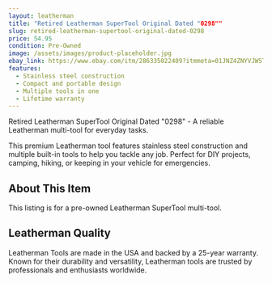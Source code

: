 ```yaml
---
layout: leatherman
title: "Retired Leatherman SuperTool Original Dated "0298""
slug: retired-leatherman-supertool-original-dated-0298
price: 54.95
condition: Pre-Owned
image: /assets/images/product-placeholder.jpg
ebay_link: https://www.ebay.com/itm/286335022409?itmmeta=01JNZ4ZNYVJW5TP21DVHP1D34G&hash=item42aae5b549:g:08sAAOSwlOlnsjuS&itmprp=enc%3AAQAKAAAA4FkggFvd1GGDu0w3yXCmi1c%2FFt3QIp2zeHmqt9o5ral3QqKQBNj%2BYaKbwYaV6wh1yolVxqmGWQairu3UzdKd9gEF1r2ZSYcqRZfKTqjfMbF2EArqkftZtflkJZAfmJTQCaAiQkbOXuZPnwaIugUqG8vYAnMbKB%2FJuRdkhpcUzV4u8GUZw%2F%2BKKVu7ZqDXnUvSbR15MByshVNJcfawj9448Iub1JYHOSJQibJ32bfF95TdHnAw4KUvYldkVIpkBzXzHVeI9HJKrcT%2BmrYctUOJkcWn%2FvO01JfoDQv5TDnGC7OL%7Ctkp%3ABk9SR8Tf_uSvZQ
features:
  - Stainless steel construction
  - Compact and portable design
  - Multiple tools in one
  - Lifetime warranty
---
```


Retired Leatherman SuperTool Original Dated "0298" - A reliable Leatherman multi-tool for everyday tasks.

This premium Leatherman tool features stainless steel construction and multiple built-in tools to help you tackle any job. Perfect for DIY projects, camping, hiking, or keeping in your vehicle for emergencies.

## About This Item

This listing is for a pre-owned Leatherman SuperTool multi-tool.

## Leatherman Quality

Leatherman Tools are made in the USA and backed by a 25-year warranty. Known for their durability and versatility, Leatherman tools are trusted by professionals and enthusiasts worldwide.

